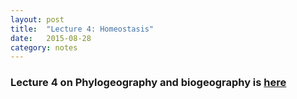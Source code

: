 ```yaml
---
layout: post
title:  "Lecture 4: Homeostasis"
date:   2015-08-28
category: notes
---
```


### Lecture 4 on Phylogeography and biogeography is <a href="{{ site.baseurl }}/assets/lectures/02_homeostasis">here</a>
